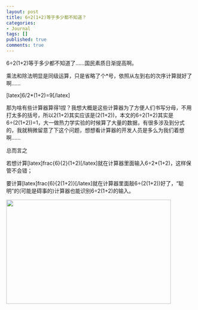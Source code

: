 ```yaml
---
layout: post
title: 6÷2(1+2)等于多少都不知道？
categories:
- Journal
tags: []
published: true
comments: true
---
```

<p>6÷2(1+2)等于多少都不知道了……国民素质日渐提高啊。</p>

<p>乘法和除法明显是同级运算，只是省略了个*号，依照从左到右的次序计算就好了啊……</p>

<p>[latex]6/2*(1+2)=9[/latex]</p>

<p>那为啥有些计算器算得1捏？我想大概是这些计算器为了方便人们书写分母，不用打太多的括号，所以2(1+2)其实应该是(2(1+2))，本文的6÷2(1+2)其实是6÷(2(1+2))=1，大一做热力学实验的时候算了大量的数据，有很多涉及到分式的，我就稍微留意了下这个问题，想想看计算器的开发人员是多么为我们着想啊……</p>

<p>总而言之</p>

<p>若想计算[latex]frac{6}{2}(1+2)[/latex]就在计算器里面输入6÷2*(1+2)，这样保管不会错；</p>

<p>要计算[latex]frac{6}{2(1+2)}[/latex]就在计算器里面敲6÷(2(1+2))好了，“聪明”的(可能是碍事的)计算器也能识别6÷2(1+2)的输入。</p>

<p><a href="http://trowa.org/wp-content/media/2011/05/09500210.jpg"><img class="alignnone size-full wp-image-1063" title="6÷2(1+2)都不会算了？！" src="http://trowa.org/wp-content/media/2011/05/09500210.jpg" alt="" width="440" height="278" /></a></p>
